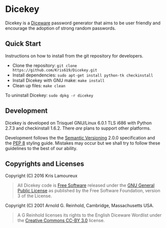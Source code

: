 # Dicekey

Dicekey is a [Diceware](http://diceware.com) password generator that aims to
be user friendly and encourage the adoption of strong random passwords.

## Quick Start

Instructions on how to install from the git repository for developers.

* Clone the repository: `git clone https://github.com/Kris619/Dicekey.git`
* Install dependencies: `sudo apt-get install python-tk checkinstall`
* Install Dicekey with GNU make: `make install`
* Clean up files: `make clean`

To uninstall Dicekey: `sudo dpkg -r dicekey`

## Development

Dicekey is developed on Trisquel GNU/Linux 6.0.1 TLS i686 with Python 2.7.3
and checkinstall 1.6.2. There *are* plans to support other platforms.

Development follows the the [Semantic
Versioning](http://semver.org/spec/v2.0.0.html) 2.0.0 specification and the
[PEP 8](https://www.python.org/dev/peps/pep-0008/) styling guide. Mistakes may
occur but we shall try to follow these guidelines to the best of our ability.

## Copyrights and Licenses

Copyright (C) 2016  Kris Lamoureux
> All Dicekey
code is [Free Software](https://www.gnu.org/philosophy/free-sw.en.html)
released under the [GNU General Public
License](https://github.com/Kris619/Dicekey/blob/master/LICENSE) as published
by the Free Software Foundation, version 3 of the License.


Copyright (C) 2001  Arnold G. Reinhold, Cambridge, Massachusetts USA.
> A G Reinhold licenses its rights to the English Diceware Wordlist under the
[Creative Commons CC-BY 3.0](https://creativecommons.org/licenses/by/3.0/)
license.
